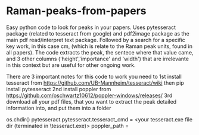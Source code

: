 # Raman-peaks-from-papers

Easy python code to look for peaks in your papers. Uses pytesseract package (related to tesseract from google) and pdf2image package as the main pdf read/interpret text package. Followed by a search for a specific key work, in this case cm, (which is relate to the Raman peak units, found in all papers). The code extracts the peak, the sentece where that value came, and 3 other columns ('height','importance' and 'width') that are irrelevante in this context but are useful for other ongoing work.

There are 3 important notes for this code to work you need to 1st install tesseract from https://github.com/UB-Mannheim/tesseract/wiki then pip install pytesseract 2nd install poppler from https://github.com/oschwartz10612/poppler-windows/releases/ 3rd download all your pdf files, that you want to extract the peak detailed information into, and put them into a folder

os.chdir(<your pdf files dir>) 
pytesseract.pytesseract.tesseract_cmd = <your tesseract.exe file dir (terminated in \tesseract.exe)>
poppler_path = <poppler bin dir>
